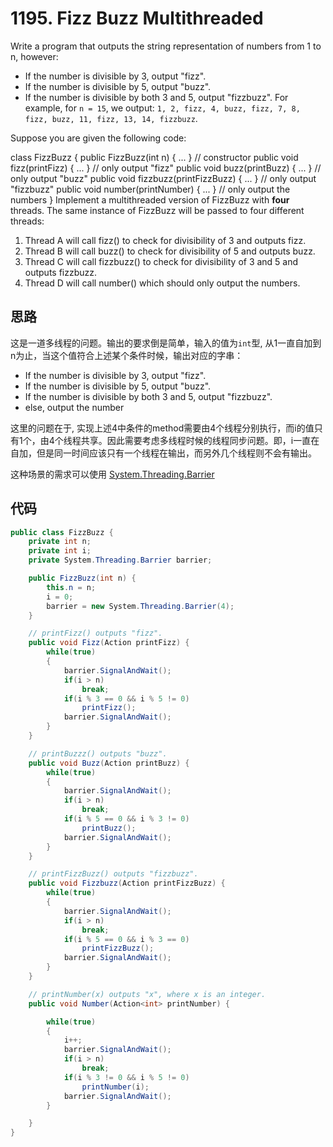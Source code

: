 # 1195. Fizz Buzz Multithreaded

Write a program that outputs the string representation of numbers from 1 to n, however:

* If the number is divisible by 3, output "fizz".
* If the number is divisible by 5, output "buzz".
* If the number is divisible by both 3 and 5, output "fizzbuzz".
For example, for `n = 15`, we output: `1, 2, fizz, 4, buzz, fizz, 7, 8, fizz, buzz, 11, fizz, 13, 14, fizzbuzz`.

Suppose you are given the following code:

class FizzBuzz {
  public FizzBuzz(int n) { ... }               // constructor
  public void fizz(printFizz) { ... }          // only output "fizz"
  public void buzz(printBuzz) { ... }          // only output "buzz"
  public void fizzbuzz(printFizzBuzz) { ... }  // only output "fizzbuzz"
  public void number(printNumber) { ... }      // only output the numbers
}
Implement a multithreaded version of FizzBuzz with **four** threads. The same instance of FizzBuzz will be passed to four different threads:

1. Thread A will call fizz() to check for divisibility of 3 and outputs fizz.
1. Thread B will call buzz() to check for divisibility of 5 and outputs buzz.
1. Thread C will call fizzbuzz() to check for divisibility of 3 and 5 and outputs fizzbuzz.
1. Thread D will call number() which should only output the numbers.

## 思路

这是一道多线程的问题。输出的要求倒是简单，输入的值为`int`型, 从1一直自加到n为止，当这个值符合上述某个条件时候，输出对应的字串：

* If the number is divisible by 3, output "fizz".
* If the number is divisible by 5, output "buzz".
* If the number is divisible by both 3 and 5, output "fizzbuzz".
* else, output the number

这里的问题在于, 实现上述4中条件的method需要由4个线程分别执行，而i的值只有1个，由4个线程共享。因此需要考虑多线程时候的线程同步问题。即，i一直在自加，但是同一时间应该只有一个线程在输出，而另外几个线程则不会有输出。

这种场景的需求可以使用 [System.Threading.Barrier](https://docs.microsoft.com/en-us/dotnet/api/system.threading.barrier?view=netframework-4.8)

## 代码

```csharp
public class FizzBuzz {
    private int n;
    private int i;
    private System.Threading.Barrier barrier;

    public FizzBuzz(int n) {
        this.n = n;
        i = 0;
        barrier = new System.Threading.Barrier(4);
    }

    // printFizz() outputs "fizz".
    public void Fizz(Action printFizz) {
        while(true)
        {
            barrier.SignalAndWait();
            if(i > n)
                break;
            if(i % 3 == 0 && i % 5 != 0)
                printFizz();
            barrier.SignalAndWait();
        }
    }

    // printBuzzz() outputs "buzz".
    public void Buzz(Action printBuzz) {
        while(true)
        {
            barrier.SignalAndWait();
            if(i > n)
                break;
            if(i % 5 == 0 && i % 3 != 0)
                printBuzz();
            barrier.SignalAndWait();
        }
    }

    // printFizzBuzz() outputs "fizzbuzz".
    public void Fizzbuzz(Action printFizzBuzz) {
        while(true)
        {
            barrier.SignalAndWait();
            if(i > n)
                break;
            if(i % 5 == 0 && i % 3 == 0)
                printFizzBuzz();
            barrier.SignalAndWait();
        }
    }

    // printNumber(x) outputs "x", where x is an integer.
    public void Number(Action<int> printNumber) {

        while(true)
        {
            i++;
            barrier.SignalAndWait();
            if(i > n)
                break;
            if(i % 3 != 0 && i % 5 != 0)
                printNumber(i);
            barrier.SignalAndWait();
        }

    }
}
```
